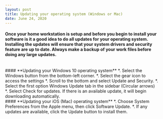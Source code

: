 ```yaml
---
layout: post
title: Updating your operating system (Windows or Mac) 
date: June 24, 2020
--- 
```

#### Once your home workstation is setup and before you begin to install your software is it a good idea to do all updates for your operating system.  Installing the updates will ensure that your system drivers and security feature are up to date.  Always make a backup of your work files before doing any large updates.  
<br>
#### **Updating your Windows 10 operating system**  
*. Select the Windows button from the bottom-left corner. 
*. Select the gear icon to access the settings 
*. Scroll to the bottom and select Update and Security. 
*. Select the first option Windows Update tab in the sidebar (Circular arrows) 
*. Select Check for updates. If there is an available update, it will begin downloading automatically.  
<br>
#### **Updating your iOS (Mac) operating system** 
*. Choose System Preferences from the Apple menu, then click Software Update.  
*. If any updates are available, click the Update button to install them. 

 


